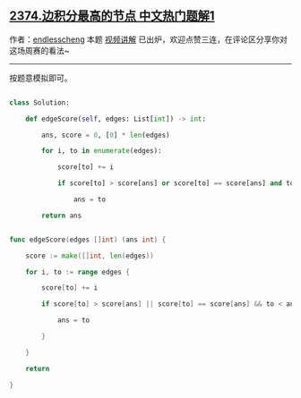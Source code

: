 ## [2374.边积分最高的节点 中文热门题解1](https://leetcode.cn/problems/node-with-highest-edge-score/solutions/100000/by-endlesscheng-z1sm)

作者：[endlesscheng](https://leetcode.cn/u/endlesscheng)
本题 [视频讲解](https://www.bilibili.com/video/BV1rS4y1s721) 已出炉，欢迎点赞三连，在评论区分享你对这场周赛的看法~

---

按题意模拟即可。

```py [sol1-Python3]
class Solution:
    def edgeScore(self, edges: List[int]) -> int:
        ans, score = 0, [0] * len(edges)
        for i, to in enumerate(edges):
            score[to] += i
            if score[to] > score[ans] or score[to] == score[ans] and to < ans:
                ans = to
        return ans
```

```go [sol1-Go]
func edgeScore(edges []int) (ans int) {
	score := make([]int, len(edges))
	for i, to := range edges {
		score[to] += i
		if score[to] > score[ans] || score[to] == score[ans] && to < ans {
			ans = to
		}
	}
	return
}
```

